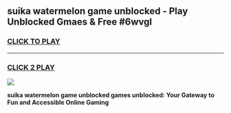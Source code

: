 
## suika watermelon game unblocked - Play Unblocked Gmaes & Free #6wvgl
<h3>
<a href="https://premium.freeplayer.one?title=suika_watermelon_game_unblocked&ref=03M">CLICK TO PLAY</a></h3>
<hr>

<h3>
<a href="https://premium.freeplayer.one?title=suika_watermelon_game_unblocked&ref=03M">CLICK 2 PLAY</a>
  
</h3>

<a href="https://premium.freeplayer.one?title=suika_watermelon_game_unblocked&ref=03M"><img src="https://clearcache.store/games.png"></a>


**suika watermelon game unblocked games unblocked: Your Gateway to Fun and Accessible Online Gaming**
